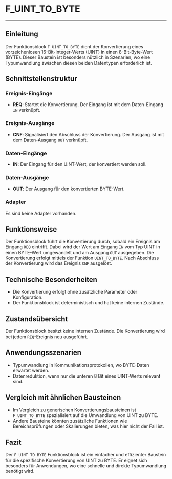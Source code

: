 # F_UINT_TO_BYTE

* * * * * * * * * *
## Einleitung
Der Funktionsblock `F_UINT_TO_BYTE` dient der Konvertierung eines vorzeichenlosen 16-Bit-Integer-Werts (UINT) in einen 8-Bit-Byte-Wert (BYTE). Dieser Baustein ist besonders nützlich in Szenarien, wo eine Typumwandlung zwischen diesen beiden Datentypen erforderlich ist.

## Schnittstellenstruktur

### **Ereignis-Eingänge**
- **REQ**: Startet die Konvertierung. Der Eingang ist mit dem Daten-Eingang `IN` verknüpft.

### **Ereignis-Ausgänge**
- **CNF**: Signalisiert den Abschluss der Konvertierung. Der Ausgang ist mit dem Daten-Ausgang `OUT` verknüpft.

### **Daten-Eingänge**
- **IN**: Der Eingang für den UINT-Wert, der konvertiert werden soll.

### **Daten-Ausgänge**
- **OUT**: Der Ausgang für den konvertierten BYTE-Wert.

### **Adapter**
Es sind keine Adapter vorhanden.

## Funktionsweise
Der Funktionsblock führt die Konvertierung durch, sobald ein Ereignis am Eingang `REQ` eintrifft. Dabei wird der Wert am Eingang `IN` vom Typ UINT in einen BYTE-Wert umgewandelt und am Ausgang `OUT` ausgegeben. Die Konvertierung erfolgt mittels der Funktion `UINT_TO_BYTE`. Nach Abschluss der Konvertierung wird das Ereignis `CNF` ausgelöst.

## Technische Besonderheiten
- Die Konvertierung erfolgt ohne zusätzliche Parameter oder Konfiguration.
- Der Funktionsblock ist deterministisch und hat keine internen Zustände.

## Zustandsübersicht
Der Funktionsblock besitzt keine internen Zustände. Die Konvertierung wird bei jedem `REQ`-Ereignis neu ausgeführt.

## Anwendungsszenarien
- Typumwandlung in Kommunikationsprotokollen, wo BYTE-Daten erwartet werden.
- Datenreduktion, wenn nur die unteren 8 Bit eines UINT-Werts relevant sind.

## Vergleich mit ähnlichen Bausteinen
- Im Vergleich zu generischen Konvertierungsbausteinen ist `F_UINT_TO_BYTE` spezialisiert auf die Umwandlung von UINT zu BYTE.
- Andere Bausteine könnten zusätzliche Funktionen wie Bereichsprüfungen oder Skalierungen bieten, was hier nicht der Fall ist.

## Fazit
Der `F_UINT_TO_BYTE` Funktionsblock ist ein einfacher und effizienter Baustein für die spezifische Konvertierung von UINT zu BYTE. Er eignet sich besonders für Anwendungen, wo eine schnelle und direkte Typumwandlung benötigt wird.